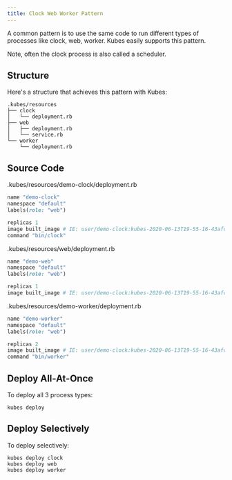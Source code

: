 ```yaml
---
title: Clock Web Worker Pattern
---
```


A common pattern is to use the same code to run different types of processes like clock, web, worker. Kubes easily supports this pattern.

Note, often the clock process is also called a scheduler.

## Structure

Here's a structure that achieves this pattern with Kubes:

    .kubes/resources
    ├── clock
    │   └── deployment.rb
    ├── web
    │   ├── deployment.rb
    │   └── service.rb
    └── worker
        └── deployment.rb

## Source Code

.kubes/resources/demo-clock/deployment.rb

```ruby
name "demo-clock"
namespace "default"
labels(role: "web")

replicas 1
image built_image # IE: user/demo-clock:kubes-2020-06-13T19-55-16-43afc6e
command "bin/clock"
```

.kubes/resources/web/deployment.rb

```ruby
name "demo-web"
namespace "default"
labels(role: "web")

replicas 1
image built_image # IE: user/demo-clock:kubes-2020-06-13T19-55-16-43afc6e
```

.kubes/resources/demo-worker/deployment.rb

```ruby
name "demo-worker"
namespace "default"
labels(role: "web")

replicas 2
image built_image # IE: user/demo-clock:kubes-2020-06-13T19-55-16-43afc6e
command "bin/worker"
```

## Deploy All-At-Once

To deploy all 3 process types:

    kubes deploy

## Deploy Selectively

To deploy selectively:

    kubes deploy clock
    kubes deploy web
    kubes deploy worker
